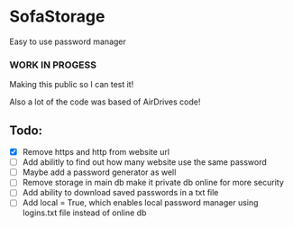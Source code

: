 # SofaStorage
Easy to use password manager


### WORK IN PROGESS ###

Making this public so I can test it!

Also a lot of the code was based of AirDrives code!

## Todo:
- [x] Remove https and http from website url 
- [ ] Add abilitly to find out how many website use the same password
- [ ] Maybe add a password generator as well
- [ ] Remove storage in main db make it private db online for more security
- [ ] Add ability to download saved passwords in a txt file 
- [ ] Add local = True, which enables local password manager using logins.txt file instead of online db